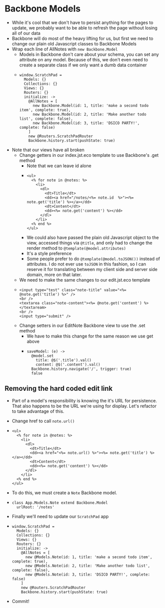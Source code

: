 Backbone Models
==

- While it's cool that we don't have to persist anything for the pages to
  update, we probably want to be able to refresh the page without losing all of
  our data
- Backbone will do most of the heavy lifting for us, but first we need to change
  our plain old Javascript classes to Backbone Models
- Wrap each line of AllNotes with `new Backbone.Model`
  - Models in Backbone don't care about your schema, you can set any attribute
    on any model. Because of this, we don't even need to create a separate class
    if we only want a dumb data container
  - ```
    window.ScratchPad =
      Models: {}
      Collections: {}
      Views: {}
      Routers: {}
      initialize: ->
        @AllNotes = [
          new Backbone.Model(id: 1, title: 'make a second todo item', complete: true),
          new Backbone.Model(id: 2, title: 'Make another todo list', complete: false),
          new Backbone.Model(id: 3, title: 'DSICO PARTY!', complete: false)
        ]
        new @Routers.ScratchPadRouter
        Backbone.history.start(pushState: true)
    ```
- Note that our views have all broken
  - Change getters in our index.jst.eco template to use Backbone's .get method
    - Note that we can leave id alone
    - ```
      <ul>
        <% for note in @notes: %>
          <li>
            <dl>
              <dt>Title</dt>
              <dd><a href="/notes/<%= note.id  %>"><%= note.get('title') %></a></dd>
              <dt>Content</dt>
              <dd><%= note.get('content') %></dd>
            </dl>
          </li>
        <% end %>
      </ul>
      ```
    - We could also have passed the plain old Javascript object to the view, accessed things via
      `@title`, and only had to change the render method to
      `@template(@model.attributes)`
    - It's a style preference
    - Some people prefer to do `@template(@model.toJSON())` instead of attributes. I do not ever use `toJSON` in this fashion, so I can reserve it for translating between my client side and server side domain, more on that later.
  - We need to make the same changes to our edit.jst.eco template
  - ```
    <input type="test" class="note-title" value="<%= @note.get('title') %>" />
    <br />
    <textarea class="note-content"><%= @note.get('content') %></textaream>
    <br />
    <input type="submit" />
    ```
  - Change setters in our EditNote Backbone view to use the .set method
    - We have to make this change for the same reason we use get above
    - ```
      saveModel: (e) ->
        @model.set
          title: @$('.title').val()
          content: @$('.content').val()
        Backbone.history.navigate('/', trigger: true)
        false
      ```

Removing the hard coded edit link
--

- Part of a model's responsibility is knowing the it's URL for persistence. That also happens to be the URL we're using for display. Let's refactor to take advantage of this.
- Change href to call `note.url()`
- ```
  <ul>
    <% for note in @notes: %>
      <li>
        <dl>
          <dt>Title</dt>
          <dd><a href="<%= note.url() %>"><%= note.get('title') %></a></dd>
          <dt>Content</dt>
          <dd><%= note.get('content') %></dd>
        </dl>
      </li>
    <% end %>
  </ul>
  ```
- To do this, we must create a `Note` Backbone model.
- ```
  class App.Models.Note extend Backbone.Model
    urlRoot: '/notes'
  ````
- Finally we'll need to update our `ScratchPad` app
- ```
  window.ScratchPad =
    Models: {}
    Collections: {}
    Views: {}
    Routers: {}
    initialize: ->
      @AllNotes = [
        new @Models.Note(id: 1, title: 'make a second todo item', complete: true),
        new @Models.Note(id: 2, title: 'Make another todo list', complete: false),
        new @Models.Note(id: 3, title: 'DSICO PARTY!', complete: false)
      ]
      new @Routers.ScratchPadRouter
      Backbone.history.start(pushState: true)
  ```

- Commit!

